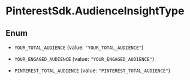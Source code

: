# PinterestSdk.AudienceInsightType

## Enum


* `YOUR_TOTAL_AUDIENCE` (value: `"YOUR_TOTAL_AUDIENCE"`)

* `YOUR_ENGAGED_AUDIENCE` (value: `"YOUR_ENGAGED_AUDIENCE"`)

* `PINTEREST_TOTAL_AUDIENCE` (value: `"PINTEREST_TOTAL_AUDIENCE"`)


